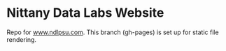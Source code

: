 # Nittany Data Labs Website
Repo for www.ndlpsu.com. This branch (gh-pages) is set up for static file rendering.
